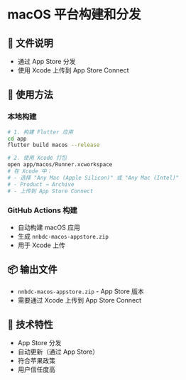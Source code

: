 # macOS 平台构建和分发

## 📁 文件说明

- 通过 App Store 分发
- 使用 Xcode 上传到 App Store Connect

## 🚀 使用方法

### 本地构建
```bash
# 1. 构建 Flutter 应用
cd app
flutter build macos --release

# 2. 使用 Xcode 打包
open app/macos/Runner.xcworkspace
# 在 Xcode 中：
# - 选择 "Any Mac (Apple Silicon)" 或 "Any Mac (Intel)"
# - Product → Archive
# - 上传到 App Store Connect
```

### GitHub Actions 构建
- 自动构建 macOS 应用
- 生成 `nnbdc-macos-appstore.zip`
- 用于 Xcode 上传

## 📦 输出文件

- `nnbdc-macos-appstore.zip` - App Store 版本
- 需要通过 Xcode 上传到 App Store Connect

## 🔧 技术特性

- App Store 分发
- 自动更新（通过 App Store）
- 符合苹果政策
- 用户信任度高
